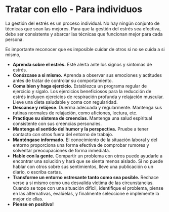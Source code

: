 [Title]: # (Tratar con ello - Para individuos)
[Difficulty]: # (Principiante)
[Order]: # (8)

# Tratar con ello - Para individuos

La gestión del estrés es un proceso individual. No hay ningún conjunto de técnicas que sean las mejores. Para que la gestión del estrés sea efectiva, debe ser consistente y abarcar las técnicas que funcionan mejor para cada persona.

Es importante reconocer que es imposible cuidar de otros si no se cuida a si mismo,

*   **Aprenda sobre el estrés.** Esté alerta ante los signos y síntomas de estrés.
*   **Conózcase a si mismo.** Aprenda a observar sus emociones y actitudes antes de tratar de controlar su comportamiento.
*   **Coma bien y haga ejercicio.** Establezca un programa regular de ejercicio y sígalo. Los ejercicios beneficiosos para la reducción de estrés incluyen ejercicios de respiración profunda y relajación muscular. Lleve una dieta saludable y coma con regularidad.
*   **Descanse y relájese.** Duerma adecuada y regularmente. Mantenga sus rutinas normales de relajación, como aficiones, lectura, etc.
*   **Practique su sistema de creencias.** Mantenga una salud espiritual consistente con sus creencias personales.
*   **Mantenga el sentido del humor y la perspectiva.** Pruebe a tener contacto con otros fuera del entorno de trabajo.
*   **Manténgase informado.** El conocimiento de la situación laboral y del entorno proporciona una forma efectiva de comprobar rumores y solventar preocupaciones de forma inmediata.
*   **Hable con la gente.** Compartir un problema con otros puede ayudarle a encontrar una solución y hará que se sienta menos aislado. Si no puede hablar con otros sobre sus sentimientos, lleve una publicación o un diario, o escriba cartas.
*   **Transforme un entorno estresante tanto como sea posible.** Rechace verse a si mismo como una desvalida víctima de las circunstancias. Cuando se tope con una situación difícil, identifique el problema, piense en las alternativas, evalúelas, y finalmente seleccione e implemente la mejor de ellas.
*   **Piense en positivo!**